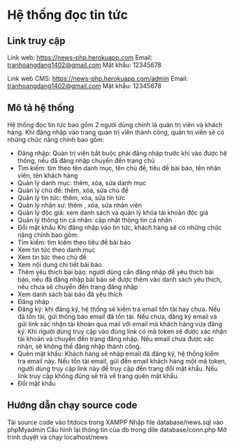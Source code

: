 # Hệ thống đọc tin tức

## Link truy cập

Link web: https://news-php.herokuapp.com
Email: tranhoangdang1402@gmail.com
Mật khẩu: 12345678

Link web CMS: https://news-php.herokuapp.com/admin
Email: tranhoangdang1402@gmail.com
Mật khẩu: 12345678

## Mô tả hệ thống

Hệ thống đọc tin tức bao gồm 2 người dùng chính là quản trị viên và khách hàng.
Khi đăng nhập vào trang quản trị viên thành công, quản trị viên sẽ có những chức năng chính bao gồm:

- Đăng nhập: Quản trị viên bắt buộc phải đăng nhập trước khi vào được hệ thống, nếu đã đăng nhập chuyển đến trang chủ
- Tìm kiếm: tìm theo tên danh mục, tên chủ đề, tiêu đề bài báo, tên nhân viên, tên khách hàng
- Quản lý danh mục: thêm, xóa, sửa danh mục
- Quản lý chủ đề: thêm, xóa, sửa chủ đề
- Quản lý tin tức: thêm, xóa, sửa tin tức
- Quản lý nhân sự: thêm , xóa, sửa nhân viên
- Quản lý độc giả: xem danh sách và quản lý khóa tài khoản độc giả
- Quản lý thông tin cá nhân: cập nhật thông tin cá nhân
- Đổi mật khẩu
  Khi đăng nhập vào tin tức, khách hàng sẽ có những chức năng chính bao gồm:
- Tìm kiểm: tìm kiếm theo tiêu đề bài báo
- Xem tin tức theo danh mục
- Xem tin tức theo chủ đề
- Xem nội dung chi tiết bài báo
- Thêm yêu thích bài báo: người dùng cần đăng nhập để yêu thích bài báo, nếu đã đăng nhập bài báo sẽ được thêm vào danh sách yêu thích, nếu chưa sẽ chuyển đến trang đăng nhập
- Xem danh sách bài báo đã yêu thích
- Đăng nhập
- Đăng ký: khi đăng ký, hệ thống sẽ kiểm tra email tồn tài hay chưa. Nếu đã tồn tài, gửi thông báo email đã tồn tài. Nếu chưa, đăng ký email và gửi link xác nhận tài khoản qua mail với email mà khách hàng vừa đăng ký. Khi người dùng truy cập vào đúng link có mã token sẽ được xác nhận tài khoản và chuyển đến trang đăng nhập. Nếu email chưa được xác nhận, sẽ không thể đăng nhập thành công.
- Quên mật khẩu: Khách hàng sẽ nhập email đã đăng ký, hệ thống kiểm tra email này. Nếu tồn tài email, gửi đến email khách hàng một mã token, người dùng truy cập link này để truy cập đến trang đổi mật khẩu. Nếu link truy cập không đúng sẽ trả về trang quên mật khẩu.
- Đổi mật khẩu

## Hướng dẫn chạy source code

Tải source code vào htdocs trong XAMPP
Nhập file database/news.sql vào phpMyadmin
Cấu hình lại thông tin của db trong dile database/conn.php
Mở trình duyệt và chạy localhost/news
